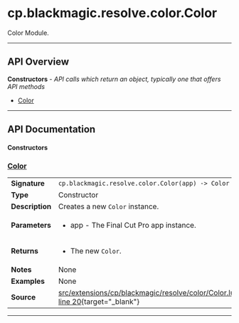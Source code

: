 # cp.blackmagic.resolve.color.Color

Color Module.

---

## API Overview
**Constructors** - _API calls which return an object, typically one that offers API methods_
 * [Color](#color)


---

## API Documentation

#### Constructors


### [Color](#color)

|                                             |                                                                                     |
| --------------------------------------------|-------------------------------------------------------------------------------------|
| **Signature**                               | `cp.blackmagic.resolve.color.Color(app) -> Color`                                                                    |
| **Type**                                    | Constructor                                                                     |
| **Description**                             | Creates a new `Color` instance.                                                                     |
| **Parameters**                              | <ul><li>app - The Final Cut Pro app instance.</li></ul> |
| **Returns**                                 | <ul><li>The new `Color`.</li></ul>          |
| **Notes**                                   | None |
| **Examples**                                | None |
| **Source**                                  | [src/extensions/cp/blackmagic/resolve/color/Color.lua line 20](https://github.com/CommandPost/CommandPost/blob/develop/src/extensions/cp/blackmagic/resolve/color/Color.lua#L20){target="_blank"} |

---

